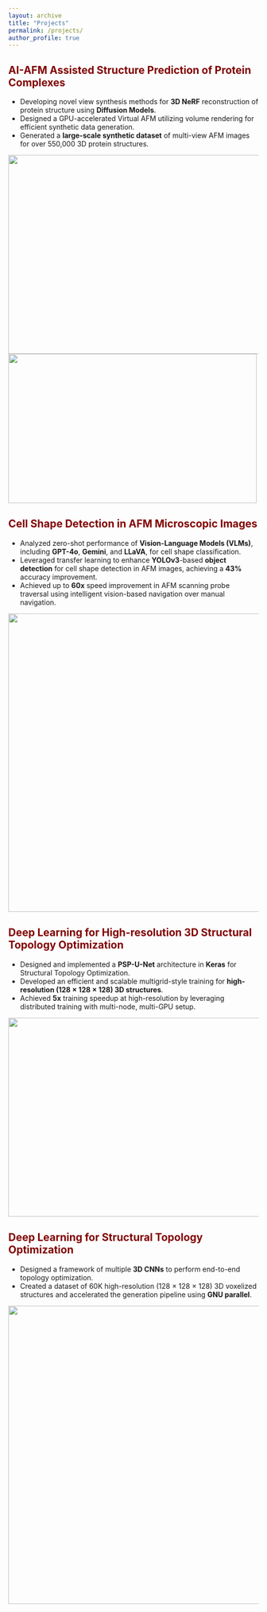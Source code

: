 ```yaml
---
layout: archive
title: "Projects"
permalink: /projects/
author_profile: true
---
```


## <span style="color:maroon;"> AI-AFM Assisted Structure Prediction of Protein Complexes </span> 
* Developing novel view synthesis methods for **3D NeRF** reconstruction of protein structure using **Diffusion Models**.
* Designed a GPU-accelerated Virtual AFM utilizing volume rendering for efficient synthetic data generation.
* Generated a **large-scale synthetic dataset** of multi-view AFM images for over 550,000 3D protein structures.

<img src="https://jaydeepradejd.github.io/images/Projects/virtualAFM.png" width="800" height="400"/>

<img src="https://jaydeepradejd.github.io/images/Projects/upfusion_predictions.png" width="500" height="300"/>
<!-- ![virtual AFM pipeline](https://jaydeepradejd.github.io/images/Projects/virtual_AFM_pipeline.png) ![virtual AFM](https://jaydeepradejd.github.io/images/Projects/virtual_AFM.png) -->

<!-- ![prediction](https://jaydeepradejd.github.io/images/Projects/upfusion_predictions.png) -->
## <span style="color:maroon;"> Cell Shape Detection in AFM Microscopic Images </span> 
* Analyzed zero-shot performance of **Vision-Language Models (VLMs)**, including **GPT-4o**, **Gemini**, and **LLaVA**, for cell shape classification.
* Leveraged transfer learning to enhance **YOLOv3**-based **object detection** for cell shape detection in AFM images, achieving a **43%** accuracy improvement.
* Achieved up to **60x** speed improvement in AFM scanning probe traversal using intelligent vision-based navigation over manual navigation.

<img src="https://jaydeepradejd.github.io/images/Projects/cell_shape_detection_overview.png" width="800" height="600"/>
<!-- ![Overview](https://jaydeepradejd.github.io/images/Projects/cell_shape_detectiojn_overview.png) -->

## <span style="color:maroon;"> Deep Learning for High-resolution 3D Structural Topology Optimization </span> 
* Designed and implemented a **PSP-U-Net** architecture in **Keras** for Structural Topology Optimization.
* Developed an efficient and scalable multigrid-style training for **high-resolution (128 × 128 × 128) 3D structures**.
* Achieved **5x** training speedup at high-resolution by leveraging distributed training with multi-node, multi-GPU setup.

<img src="https://jaydeepradejd.github.io/images/Projects/multigrid.png" width="600" height="400"/>
<!-- ![Overview](https://jaydeepradejd.github.io/images/Projects/multigrid.png) -->

## <span style="color:maroon;"> Deep Learning for Structural Topology Optimization </span> 
* Designed a framework of multiple **3D CNNs** to perform end-to-end topology optimization.
* Created a dataset of 60K high-resolution (128 × 128 × 128) 3D voxelized structures and accelerated the generation pipeline using **GNU parallel**.

<img src="https://jaydeepradejd.github.io/images/Projects/topopt_overview.png" width="800" height="600"/>
<!-- ![Overview](https://jaydeepradejd.github.io/images/Projects/topopt_overview.png) -->
